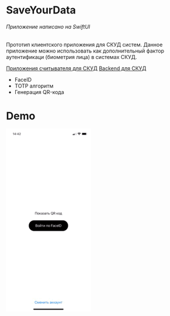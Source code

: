 # SaveYourData
###### Приложение написано на SwiftUI

Прототип клиентского приложения для СКУД систем.
Данное приложение можно использовать как дополнительный фактор аутентификаци (биометрия лица) в системах СКУД.

[Приложения считывателя для СКУД](https://github.com/AlexxalexS/qrCodeReader)
[Backend для СКУД](https://github.com/AlexxalexS/newServer/)

- FaceID
- TOTP алгоритм
- Генерация QR-кода

# Demo
![](https://github.com/AlexxalexS/SaveYourData/blob/main/ReadmeSupportFiles/AppGif.GIF)
